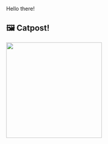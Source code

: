 Hello there!



## 🖼️ Catpost!

<sub>
    <img src="https://cdn2.thecatapi.com/images/d1g.jpg" height="256">
</sub>

